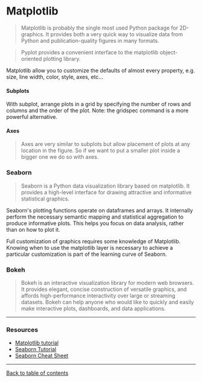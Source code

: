 # Matplotlib
> Matplotlib is probably the single most used Python package for 2D-graphics. It provides both a very quick way to visualize data from Python and publication-quality figures in many formats.

> Pyplot provides a convenient interface to the matplotlib object-oriented plotting library.

Matplotlib allow you to customize the defaults of almost every property, e.g. size, line width, color, style, axes, etc...

#### Subplots
With subplot, arrange plots in a grid by specifying the number of rows and columns and the order of the plot. Note: the gridspec command is a more powerful alternative.

#### Axes
> Axes are very similar to subplots but allow placement of plots at any location in the figure. So if we want to put a smaller plot inside a bigger one we do so with axes.

### Seaborn
> Seaborn is a Python data visualization library based on matplotlib. It provides a high-level interface for drawing attractive and informative statistical graphics.

Seaborn's  plotting functions operate on dataframes and arrays. It internally perform the necessary semantic mapping and statistical aggregation to produce informative plots. This helps you focus on data analysis, rather than on how to plot it.

Full customization of graphics requires some knowledge of Matplotlib.  Knowing when to use the matplotlib layer is necessary to achieve a particular customization is part of the learning curve of Seaborn.


### Bokeh
> Bokeh is an interactive visualization library for modern web browsers. It provides elegant, concise construction of versatile graphics, and affords high-performance interactivity over large or streaming datasets. Bokeh can help anyone who would like to quickly and easily make interactive plots, dashboards, and data applications.

---

### Resources

- [Matplotlib tutorial](https://github.com/rougier/matplotlib-tutorial)
- [Seaborn Tutorial](https://seaborn.pydata.org/tutorial.html)
- [Seaborn Cheat Sheet](https://s3.amazonaws.com/assets.datacamp.com/blog_assets/Python_Seaborn_Cheat_Sheet.pdf)


---

[Back to table of contents](../README.md)